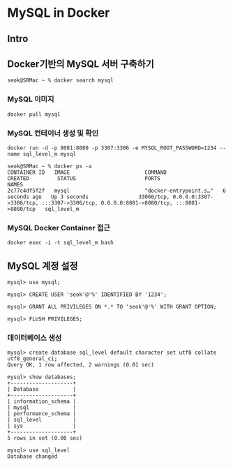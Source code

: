 # MySQL in Docker

## Intro

## Docker기반의 MySQL 서버 구축하기

```shell
seok@SRMac ~ % docker search mysql
```

### MySQL 이미지

```shell
docker pull mysql
```

### MySQL 컨테이너 생성 및 확인

```shell
docker run -d -p 8081:8080 -p 3307:3306 -e MYSQL_ROOT_PASSWORD=1234 --name sql_level_m mysql  
```

```shell
seok@SRMac ~ % docker ps -a
CONTAINER ID   IMAGE                        COMMAND                  CREATED         STATUS                      PORTS                                                                                             NAMES
2c77c4df5f2f   mysql                        "docker-entrypoint.s…"   6 seconds ago   Up 3 seconds                33060/tcp, 0.0.0.0:3307->3306/tcp, :::3307->3306/tcp, 0.0.0.0:8081->8080/tcp, :::8081->8080/tcp   sql_level_m
```

### MySQL Docker Container 접근

```shell
docker exec -i -t sql_level_m bash 
```

## MySQL 계정 설정

```shell
mysql> use mysql;

mysql> CREATE USER 'seok'@'%' IDENTIFIED BY '1234';

mysql> GRANT ALL PRIVILEGES ON *.* TO 'seok'@'%' WITH GRANT OPTION;

mysql> FLUSH PRIVILEGES;
```

### 데이터베이스 생성

```shell
mysql> create database sql_level default character set utf8 collate utf8_general_ci;
Query OK, 1 row affected, 2 warnings (0.01 sec)

mysql> show databases;
+--------------------+
| Database           |
+--------------------+
| information_schema |
| mysql              |
| performance_schema |
| sql_level          |
| sys                |
+--------------------+
5 rows in set (0.00 sec)

mysql> use sql_level 
Database changed
```
